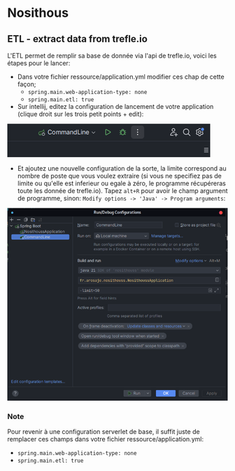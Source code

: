 # Nosithous

## ETL - extract data from trefle.io

L'ETL permet de remplir sa base de donnée via l'api de trefle.io, voici les étapes pour le lancer:

- Dans votre fichier ressource/application.yml modifier ces chap de cette façon;
    - ``spring.main.web-application-type: none``
    - ``spring.main.etl: true``
- Sur intellij, editez la configuration de lancement de votre application (clique droit sur les trois petit points + edit):

![img](./.assets/8.png)

-  Et ajoutez une nouvelle configuration de la sorte, la limite correspond au nombre de poste que vous voulez extraire (si vous ne specifiez pas de limite ou qu'elle est inferieur ou egale à zéro, le programme récupéreras toute les donnée de trefle.io). Tapez ``alt+R`` pour avoir le champ argument de programme, sinon: ``Modify options -> 'Java' -> Program arguments``:

![img](./.assets/6.png)

### Note
Pour revenir à une configuration serverlet de base, il suffit juste de remplacer ces champs dans votre fichier ressource/application.yml:
- ``spring.main.web-application-type: none``
- ``spring.main.etl: true``
